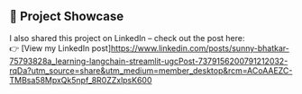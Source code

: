 ## 🔗 Project Showcase
I also shared this project on LinkedIn – check out the post here:  
👉 [View my LinkedIn post]https://www.linkedin.com/posts/sunny-bhatkar-75793828a_learning-langchain-streamlit-ugcPost-7379156200791212032-rqDa?utm_source=share&utm_medium=member_desktop&rcm=ACoAAEZC-TMBsa58MpxQk5npf_8R0ZZxlpsK600
